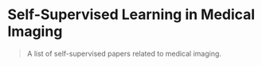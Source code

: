 # Self-Supervised Learning in Medical Imaging

> A list of self-supervised papers related to medical imaging.


